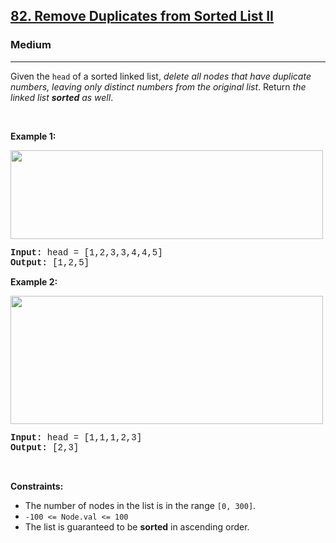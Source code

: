 <h2><a href="https://leetcode.com/problems/remove-duplicates-from-sorted-list-ii/">82. Remove Duplicates from Sorted List II</a></h2><h3>Medium</h3><hr><div><p>Given the <code style="font-family: monospace, Bangla944, sans-serif;">head</code> of a sorted linked list, <em>delete all nodes that have duplicate numbers, leaving only distinct numbers from the original list</em>. Return <em>the linked list <strong>sorted</strong> as well</em>.</p>

<p>&nbsp;</p>
<p><strong>Example 1:</strong></p>
<img alt="" src="https://assets.leetcode.com/uploads/2021/01/04/linkedlist1.jpg" style="width: 500px; height: 142px;">
<pre style="font-family: SFMono-Regular, Consolas, &quot;Liberation Mono&quot;, Menlo, Courier, monospace, Bangla944, sans-serif;"><strong>Input:</strong> head = [1,2,3,3,4,4,5]
<strong>Output:</strong> [1,2,5]
</pre>

<p><strong>Example 2:</strong></p>
<img alt="" src="https://assets.leetcode.com/uploads/2021/01/04/linkedlist2.jpg" style="width: 500px; height: 205px;">
<pre style="font-family: SFMono-Regular, Consolas, &quot;Liberation Mono&quot;, Menlo, Courier, monospace, Bangla944, sans-serif;"><strong>Input:</strong> head = [1,1,1,2,3]
<strong>Output:</strong> [2,3]
</pre>

<p>&nbsp;</p>
<p><strong>Constraints:</strong></p>

<ul>
	<li>The number of nodes in the list is in the range <code style="font-family: monospace, Bangla944, sans-serif;">[0, 300]</code>.</li>
	<li><code style="font-family: monospace, Bangla944, sans-serif;">-100 &lt;= Node.val &lt;= 100</code></li>
	<li>The list is guaranteed to be <strong>sorted</strong> in ascending order.</li>
</ul>
</div>
